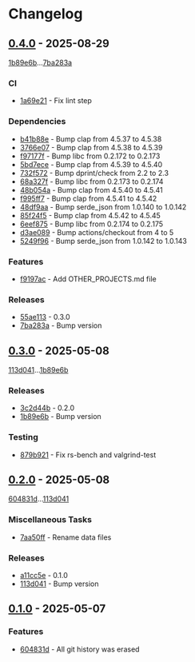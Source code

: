 # Changelog

## [0.4.0](https://github.com/rodmoioliveira/capital-gains/compare/0.3.0...0.4.0) - 2025-08-29

[1b89e6b](https://github.com/rodmoioliveira/capital-gains/commit/1b89e6b7bb110ffa9ca5d47b8979cff7b0ab94ff)...[7ba283a](https://github.com/rodmoioliveira/capital-gains/commit/7ba283a142a52951cacdcff66e28770da760de15)

### CI

- [1a69e21](https://github.com/rodmoioliveira/capital-gains/commit/1a69e21b1126fda531cce7b1ce3477789906e137) - Fix lint step

### Dependencies

- [b41b88e](https://github.com/rodmoioliveira/capital-gains/commit/b41b88e23fc1777ee0ed3c142a834a37cec8a386) - Bump clap from 4.5.37 to 4.5.38
- [3766e07](https://github.com/rodmoioliveira/capital-gains/commit/3766e07994aad504df4546c696e2a4a042ea907c) - Bump clap from 4.5.38 to 4.5.39
- [f97177f](https://github.com/rodmoioliveira/capital-gains/commit/f97177f92856ab43a558012f68b7390d180fe2cb) - Bump libc from 0.2.172 to 0.2.173
- [5bd7ece](https://github.com/rodmoioliveira/capital-gains/commit/5bd7ecefd9ae31c9ab579002425b491c807f799f) - Bump clap from 4.5.39 to 4.5.40
- [732f572](https://github.com/rodmoioliveira/capital-gains/commit/732f5723bcbca29946b5568e787aa6c9643610a4) - Bump dprint/check from 2.2 to 2.3
- [68a327f](https://github.com/rodmoioliveira/capital-gains/commit/68a327f24b028e00d26b0f9fee30a28e4799f4b4) - Bump libc from 0.2.173 to 0.2.174
- [48b054a](https://github.com/rodmoioliveira/capital-gains/commit/48b054a9f21af8e8704d151e1b1454250dc21d45) - Bump clap from 4.5.40 to 4.5.41
- [f995ff7](https://github.com/rodmoioliveira/capital-gains/commit/f995ff770638da3ee87b661d48b5ad869b9161d0) - Bump clap from 4.5.41 to 4.5.42
- [48df9aa](https://github.com/rodmoioliveira/capital-gains/commit/48df9aa756eea8203cdf66e40b9491ae72327562) - Bump serde_json from 1.0.140 to 1.0.142
- [85f24f5](https://github.com/rodmoioliveira/capital-gains/commit/85f24f51cdb1d1769b43e8355a304bc55a77617d) - Bump clap from 4.5.42 to 4.5.45
- [6eef875](https://github.com/rodmoioliveira/capital-gains/commit/6eef875edbef0208180932920facd8d9bf0e140a) - Bump libc from 0.2.174 to 0.2.175
- [d3ae089](https://github.com/rodmoioliveira/capital-gains/commit/d3ae0893e012f0f7f4ee6a6264f9beb26d1fcc26) - Bump actions/checkout from 4 to 5
- [5249f96](https://github.com/rodmoioliveira/capital-gains/commit/5249f9637d4fb8e3a5bd126cac9e344c55b979f6) - Bump serde_json from 1.0.142 to 1.0.143

### Features

- [f9197ac](https://github.com/rodmoioliveira/capital-gains/commit/f9197ac981d6ef139f07e5846829427fe7731ae2) - Add OTHER_PROJECTS.md file

### Releases

- [55ae113](https://github.com/rodmoioliveira/capital-gains/commit/55ae113e361096931b025bd3812097ff031b77a0) - 0.3.0
- [7ba283a](https://github.com/rodmoioliveira/capital-gains/commit/7ba283a142a52951cacdcff66e28770da760de15) - Bump version

## [0.3.0](https://github.com/rodmoioliveira/capital-gains/compare/0.2.0...0.3.0) - 2025-05-08

[113d041](https://github.com/rodmoioliveira/capital-gains/commit/113d041e1831f6dca72ad65cbbf45379dd0a9a81)...[1b89e6b](https://github.com/rodmoioliveira/capital-gains/commit/1b89e6b7bb110ffa9ca5d47b8979cff7b0ab94ff)

### Releases

- [3c2d44b](https://github.com/rodmoioliveira/capital-gains/commit/3c2d44b7767f447056b58345e895d18728d9b0a7) - 0.2.0
- [1b89e6b](https://github.com/rodmoioliveira/capital-gains/commit/1b89e6b7bb110ffa9ca5d47b8979cff7b0ab94ff) - Bump version

### Testing

- [879b921](https://github.com/rodmoioliveira/capital-gains/commit/879b921fe29ca95eae56fc02545b29d7a6e82d70) - Fix rs-bench and valgrind-test

## [0.2.0](https://github.com/rodmoioliveira/capital-gains/compare/0.1.0...0.2.0) - 2025-05-08

[604831d](https://github.com/rodmoioliveira/capital-gains/commit/604831d1e92a947625d69b870e10db1119061934)...[113d041](https://github.com/rodmoioliveira/capital-gains/commit/113d041e1831f6dca72ad65cbbf45379dd0a9a81)

### Miscellaneous Tasks

- [7aa50ff](https://github.com/rodmoioliveira/capital-gains/commit/7aa50ff9ac80eeced4d4fe94e1245153f3f30803) - Rename data files

### Releases

- [a11cc5e](https://github.com/rodmoioliveira/capital-gains/commit/a11cc5eaf106b306c712f7cfee73fa29ce17dbfa) - 0.1.0
- [113d041](https://github.com/rodmoioliveira/capital-gains/commit/113d041e1831f6dca72ad65cbbf45379dd0a9a81) - Bump version

## [0.1.0](https://github.com/rodmoioliveira/capital-gains/compare/...0.1.0) - 2025-05-07

### Features

- [604831d](https://github.com/rodmoioliveira/capital-gains/commit/604831d1e92a947625d69b870e10db1119061934) - All git history was erased
